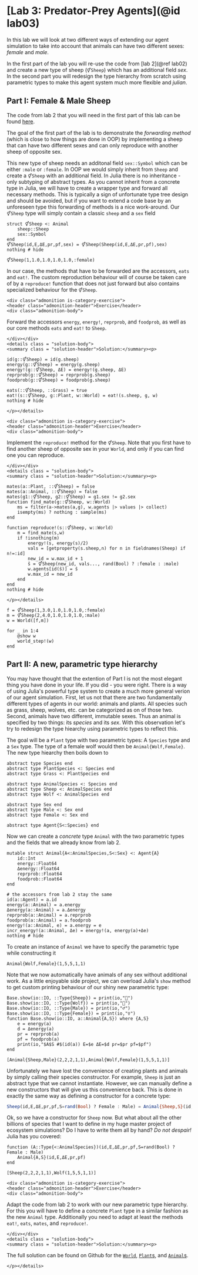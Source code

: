 # [Lab 3: Predator-Prey Agents](@id lab03)

In this lab we will look at two different ways of extending our agent
simulation to take into account that animals can have two different sexes:
*female* and *male*.

In the first part of the lab you will re-use the code from [lab 2](@ref lab02)
and create a new type of sheep (`⚥Sheep`) which has an additional field *sex*.
In the second part you will redesign the type hierarchy from scratch using
parametric types to make this agent system much more flexible and *julian*.

## Part I: Female & Male Sheep

The code from lab 2 that you will need in the first part of this lab can be
found [here](https://github.com/JuliaTeachingCTU/Scientific-Programming-in-Julia/blob/master/docs/src/lecture_02/Lab02Ecosystem.jl).

The goal of the first part of the lab is to demonstrate the *forwarding method*
(which is close to how things are done in OOP) by implementing a sheep that can
have two different sexes and can only reproduce with another sheep of opposite sex.

This new type of sheep needs an additonal field `sex::Symbol` which can be either
`:male` or `:female`.
In OOP we would simply inherit from `Sheep` and create a `⚥Sheep`
with an additional field. In Julia there is no inheritance - only subtyping of
abstract types.
As you cannot inherit from a concrete type in Julia, we will have to create a
wrapper type and forward all necessary methods. This is typically a sign of
unfortunate type tree design and should be avoided, but if you want to extend a
code base by an unforeseen type this forwarding of methods is a nice
work-around.  Our `⚥Sheep` type will simply contain a classic `sheep` and a
`sex` field
```@example lab03-nonparametric
struct ⚥Sheep <: Animal
    sheep::Sheep
    sex::Symbol
end
⚥Sheep(id,E,ΔE,pr,pf,sex) = ⚥Sheep(Sheep(id,E,ΔE,pr,pf),sex)
nothing # hide
```

```@repl lab03-nonparametric
⚥Sheep(1,1.0,1.0,1.0,1.0,:female)
```

In our case, the methods that have to be forwarded are the accessors,
`eats` and `eat!`.  The custom reproduction behaviour will of
course be taken care of by a `reproduce!` function that does not just
forward but also contains specialized behaviour for the `⚥Sheep`.

```@raw html
<div class="admonition is-category-exercise">
<header class="admonition-header">Exercise</header>
<div class="admonition-body">
```
Forward the accessors `energy`, `energy!`, `reprprob`, and `foodprob`,
as well as our core methods `eats` and `eat!` to `Sheep`.
```@raw html
</div></div>
<details class = "solution-body">
<summary class = "solution-header">Solution:</summary><p>
```
```@example lab03-nonparametric
id(g::⚥Sheep) = id(g.sheep)
energy(g::⚥Sheep) = energy(g.sheep)
energy!(g::⚥Sheep, ΔE) = energy!(g.sheep, ΔE)
reprprob(g::⚥Sheep) = reprprob(g.sheep)
foodprob(g::⚥Sheep) = foodprob(g.sheep)

eats(::⚥Sheep, ::Grass) = true
eat!(s::⚥Sheep, g::Plant, w::World) = eat!(s.sheep, g, w)
nothing # hide
```
```@raw html
</p></details>
```

```@raw html
<div class="admonition is-category-exercise">
<header class="admonition-header">Exercise</header>
<div class="admonition-body">
```
Implement the `reproduce!` method for the `⚥Sheep`.  Note that you first
have to find another sheep of opposite sex in your `World`, and only if you
can find one you can reproduce.
```@raw html
</div></div>
<details class = "solution-body">
<summary class = "solution-header">Solution:</summary><p>
```
```@example lab03-nonparametric
mates(a::Plant, ::⚥Sheep) = false
mates(a::Animal, ::⚥Sheep) = false
mates(g1::⚥Sheep, g2::⚥Sheep) = g1.sex != g2.sex
function find_mate(g::⚥Sheep, w::World)
    ms = filter(a->mates(a,g), w.agents |> values |> collect)
    isempty(ms) ? nothing : sample(ms)
end

function reproduce!(s::⚥Sheep, w::World)
    m = find_mate(s,w)
    if !isnothing(m)
        energy!(s, energy(s)/2)
        vals = [getproperty(s.sheep,n) for n in fieldnames(Sheep) if n!=:id]
        new_id = w.max_id + 1
        ŝ = ⚥Sheep(new_id, vals..., rand(Bool) ? :female : :male)
        w.agents[id(ŝ)] = ŝ
        w.max_id = new_id
    end
end
nothing # hide
```
```@raw html
</p></details>
```

```@example lab03-nonparametric
f = ⚥Sheep(1,3.0,1.0,1.0,1.0,:female)
m = ⚥Sheep(2,4.0,1.0,1.0,1.0,:male)
w = World([f,m])

for _ in 1:4
    @show w
    world_step!(w)
end
```


## Part II: A new, parametric type hierarchy

You may have thought that the extention of Part I is not the most elegant thing
you have done in your life. If you did - you were right. There is a way of using
Julia's powerful type system to create a much more general verion of our agent
simulation. First, let us not that there are two fundamentally different types
of agents in our world: animals and plants. All species such as grass, sheep, wolves, etc.
can be categorized as on of those two.
Second, animals have two different, immutable sexes.  Thus an animal is
specified by two things: its *species* and its *sex*.  With this observation
let's try to redesign the type hiearchy using parametric types to reflect this.

The goal will be a `Plant` type with two parametric types: A `Species` type and
a `Sex` type. The type of a female wolf would then be `Animal{Wolf,Female}`.
The new type hiearchy then boils down to
```@example lab03
abstract type Species end
abstract type PlantSpecies <: Species end
abstract type Grass <: PlantSpecies end

abstract type AnimalSpecies <: Species end
abstract type Sheep <: AnimalSpecies end
abstract type Wolf <: AnimalSpecies end

abstract type Sex end
abstract type Male <: Sex end
abstract type Female <: Sex end

abstract type Agent{S<:Species} end
```
Now we can create a *concrete* type `Animal` with the two parametric types
and the fields that we already know from lab 2.
```@example lab03
mutable struct Animal{A<:AnimalSpecies,S<:Sex} <: Agent{A}
    id::Int
    energy::Float64
    Δenergy::Float64
    reprprob::Float64
    foodprob::Float64
end

# the accessors from lab 2 stay the same
id(a::Agent) = a.id
energy(a::Animal) = a.energy
Δenergy(a::Animal) = a.Δenergy
reprprob(a::Animal) = a.reprprob
foodprob(a::Animal) = a.foodprob
energy!(a::Animal, e) = a.energy = e
incr_energy!(a::Animal, Δe) = energy!(a, energy(a)+Δe)
nothing # hide
```
To create an instance of `Animal` we have to specify the parametric type
while constructing it
```@example lab03
Animal{Wolf,Female}(1,5,5,1,1)
```
Note that we now automatically have animals of any sex without additional work.
As a little enjoyable side project, we can overload Julia's `show` method to
get custom printing behaviour of our shiny new parametric type:
```@example lab03
Base.show(io::IO, ::Type{Sheep}) = print(io,"🐑")
Base.show(io::IO, ::Type{Wolf}) = print(io,"🐺")
Base.show(io::IO, ::Type{Male}) = print(io,"♂")
Base.show(io::IO, ::Type{Female}) = print(io,"♀")
function Base.show(io::IO, a::Animal{A,S}) where {A,S}
    e = energy(a)
    d = Δenergy(a)
    pr = reprprob(a)
    pf = foodprob(a)
    print(io,"$A$S #$(id(a)) E=$e ΔE=$d pr=$pr pf=$pf")
end

[Animal{Sheep,Male}(2,2,2,1,1),Animal{Wolf,Female}(1,5,5,1,1)]
```
Unfortunately we have lost the convenience of creating plants and animals
by simply calling their species constructor. For example, `Sheep` is just an
abstract type that we cannot instantiate. However, we can manually define
a new constructors that will give us this convenience back.
This is done in exactly the same way as defining a constructor for a concrete type:
```julia
Sheep(id,E,ΔE,pr,pf,S=rand(Bool) ? Female : Male) = Animal{Sheep,S}(id,E,ΔE,pr,pf)
```
Ok, so we have a constructor for `Sheep` now. But what about all the other
billions of species that I want to define in my huge master project of
ecosystem simulations?  Do I have to write them all by hand? *Do not
despair!* Julia has you covered:
```@example lab03
function (A::Type{<:AnimalSpecies})(id,E,ΔE,pr,pf,S=rand(Bool) ? Female : Male)
    Animal{A,S}(id,E,ΔE,pr,pf)
end

[Sheep(2,2,2,1,1),Wolf(1,5,5,1,1)]
```

```@raw html
<div class="admonition is-category-exercise">
<header class="admonition-header">Exercise</header>
<div class="admonition-body">
```
Adapt the code from lab 2 to work with our new parametric type hierarchy.
For this you will have to define a concrete `Plant` type in a similar fashion
as the new `Animal` type. Additionally you need to adapt at least the methods
`eat!`, `eats`, `mates`, and `reproduce!`.
```@raw html
</div></div>
<details class = "solution-body">
<summary class = "solution-header">Solution:</summary><p>
```
The full solution can be found on Github for the
[`World`](https://github.com/JuliaTeachingCTU/EcosystemCore.jl/blob/main/src/world.jl),
[`Plant`s](https://github.com/JuliaTeachingCTU/EcosystemCore.jl/blob/main/src/plant.jl), and
[`Animal`s](https://github.com/JuliaTeachingCTU/EcosystemCore.jl/blob/main/src/animal.jl).
```@raw html
</p></details>
```
